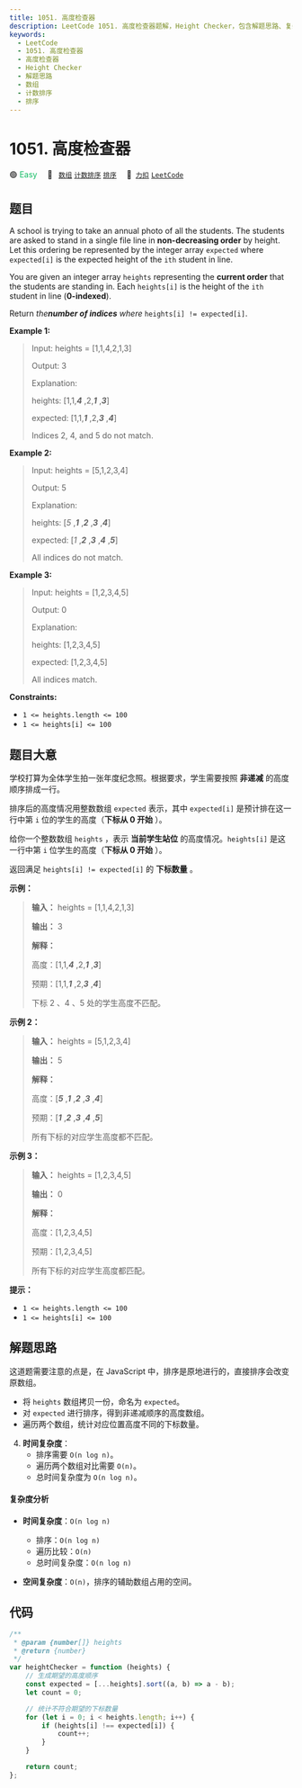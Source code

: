 ```yaml
---
title: 1051. 高度检查器
description: LeetCode 1051. 高度检查器题解，Height Checker，包含解题思路、复杂度分析以及完整的 JavaScript 代码实现。
keywords:
  - LeetCode
  - 1051. 高度检查器
  - 高度检查器
  - Height Checker
  - 解题思路
  - 数组
  - 计数排序
  - 排序
---
```


# 1051. 高度检查器

🟢 <font color=#15bd66>Easy</font>&emsp; 🔖&ensp; [`数组`](/tag/array.md) [`计数排序`](/tag/counting-sort.md) [`排序`](/tag/sorting.md)&emsp; 🔗&ensp;[`力扣`](https://leetcode.cn/problems/height-checker) [`LeetCode`](https://leetcode.com/problems/height-checker)

## 题目

A school is trying to take an annual photo of all the students. The students
are asked to stand in a single file line in **non-decreasing order** by
height. Let this ordering be represented by the integer array `expected` where
`expected[i]` is the expected height of the `ith` student in line.

You are given an integer array `heights` representing the **current order**
that the students are standing in. Each `heights[i]` is the height of the
`ith` student in line (**0-indexed**).

Return _the**number of indices** where_ `heights[i] != expected[i]`.

**Example 1:**

> Input: heights = [1,1,4,2,1,3]
>
> Output: 3
>
> Explanation:
>
> heights: [1,1,_**4**_ ,2,_**1**_ ,_**3**_]
>
> expected: [1,1,_**1**_ ,2,_**3**_ ,_**4**_]
>
> Indices 2, 4, and 5 do not match.

**Example 2:**

> Input: heights = [5,1,2,3,4]
>
> Output: 5
>
> Explanation:
>
> heights: [_5_ ,_**1**_ ,_**2**_ ,_**3**_ ,_**4**_]
>
> expected: [_1_ ,_**2**_ ,_**3**_ ,_**4**_ ,_**5**_]
>
> All indices do not match.

**Example 3:**

> Input: heights = [1,2,3,4,5]
>
> Output: 0
>
> Explanation:
>
> heights: [1,2,3,4,5]
>
> expected: [1,2,3,4,5]
>
> All indices match.

**Constraints:**

- `1 <= heights.length <= 100`
- `1 <= heights[i] <= 100`

## 题目大意

学校打算为全体学生拍一张年度纪念照。根据要求，学生需要按照 **非递减** 的高度顺序排成一行。

排序后的高度情况用整数数组 `expected` 表示，其中 `expected[i]` 是预计排在这一行中第 `i` 位的学生的高度（**下标从 0 开始** ）。

给你一个整数数组 `heights` ，表示 **当前学生站位** 的高度情况。`heights[i]` 是这一行中第 `i` 位学生的高度（**下标从 0 开始** ）。

返回满足 `heights[i] != expected[i]` 的 **下标数量** 。

**示例：**

> **输入：** heights = [1,1,4,2,1,3]
>
> **输出：** 3
>
> **解释：**
>
> 高度：[1,1,_**4**_ ,2,_**1**_ ,_**3**_]
>
> 预期：[1,1,_**1**_ ,2,_**3**_ ,_**4**_]
>
> 下标 2 、4 、5 处的学生高度不匹配。

**示例 2：**

> **输入：** heights = [5,1,2,3,4]
>
> **输出：** 5
>
> **解释：**
>
> 高度：[_**5**_ ,_**1**_ ,_**2**_ ,_**3**_ ,_**4**_]
>
> 预期：[_**1**_ ,_**2**_ ,_**3**_ ,_**4**_ ,_**5**_]
>
> 所有下标的对应学生高度都不匹配。

**示例 3：**

> **输入：** heights = [1,2,3,4,5]
>
> **输出：** 0
>
> **解释：**
>
> 高度：[1,2,3,4,5]
>
> 预期：[1,2,3,4,5]
>
> 所有下标的对应学生高度都匹配。

**提示：**

- `1 <= heights.length <= 100`
- `1 <= heights[i] <= 100`

## 解题思路

这道题需要注意的点是，在 JavaScript 中，排序是原地进行的，直接排序会改变原数组。

- 将 `heights` 数组拷贝一份，命名为 `expected`。
- 对 `expected` 进行排序，得到非递减顺序的高度数组。
- 遍历两个数组，统计对应位置高度不同的下标数量。

4. **时间复杂度**：
   - 排序需要 `O(n log n)`。
   - 遍历两个数组对比需要 `O(n)`。
   - 总时间复杂度为 `O(n log n)`。

#### 复杂度分析

- **时间复杂度**：`O(n log n)`

  - 排序：`O(n log n)`
  - 遍历比较：`O(n)`
  - 总时间复杂度：`O(n log n)`

- **空间复杂度**：`O(n)`，排序的辅助数组占用的空间。

## 代码

```javascript
/**
 * @param {number[]} heights
 * @return {number}
 */
var heightChecker = function (heights) {
	// 生成期望的高度顺序
	const expected = [...heights].sort((a, b) => a - b);
	let count = 0;

	// 统计不符合期望的下标数量
	for (let i = 0; i < heights.length; i++) {
		if (heights[i] !== expected[i]) {
			count++;
		}
	}

	return count;
};
```
